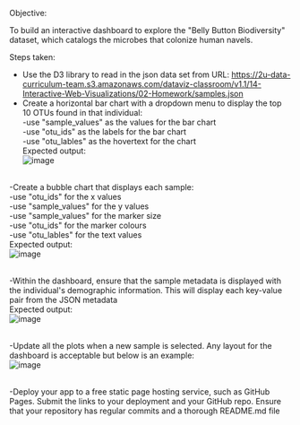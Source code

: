 Objective:

To build an interactive dashboard to explore the "Belly Button Biodiversity" dataset, which catalogs the microbes that colonize human navels.

Steps taken:<br>
- Use the D3 library to read in the json data set from URL: https://2u-data-curriculum-team.s3.amazonaws.com/dataviz-classroom/v1.1/14-Interactive-Web-Visualizations/02-Homework/samples.json<br>
- Create a horizontal bar chart with a dropdown menu to display the top 10 OTUs found in that individual:<br>
        -use "sample_values" as the values for the bar chart<br>
        -use "otu_ids" as the labels for the bar chart<br>
        -use "otu_lables" as the hovertext for the chart<br>
Expected output:<br>
![image](https://user-images.githubusercontent.com/116039323/217035395-f93afa74-7dbe-4288-9580-a7a948acae56.png)<br><br>

-Create a bubble chart that displays each sample:<br>
        -use "otu_ids" for the x values<br>
        -use "sample_values" for the y values<br>
        -use "sample_values" for the marker size<br>
        -use "otu_ids" for the marker colours<br>
        -use "otu_lables" for the text values<br>
Expected output:<br>
![image](https://user-images.githubusercontent.com/116039323/217035939-cf085c16-e636-43ba-9974-11673b03efc8.png)<br><br>

-Within the dashboard, ensure that the sample metadata is displayed with the individual's demographic information. This will display each key-value pair from the JSON metadata<br>
Expected output:<br>
![image](https://user-images.githubusercontent.com/116039323/217036424-d6da363e-9aba-4544-a0f7-bdab45e3325a.png)<br><br>

-Update all the plots when a new sample is selected. Any layout for the dashboard is acceptable but below is an example:<br>
![image](https://user-images.githubusercontent.com/116039323/217036662-52b0da49-0020-4872-b143-aed2d62c6dcc.png)<br><br>

-Deploy your app to a free static page hosting service, such as GitHub Pages. Submit the links to your deployment and your GitHub repo. Ensure that your repository has regular commits and a thorough README.md file

